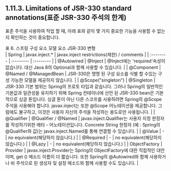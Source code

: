 ## 1.11.3. Limitations of JSR-330 standard annotations(표준 JSR-330 주석의 한계)

표준 주석을 사용하여 작업 할 때, 아래 표와 같이 몇 가지 중요한 기능을 사용할 수 없는지 확인하는 것이 중요합니다.  

표 6. 스프링 구성 요소 모델 요소 JSR-330 변형  
| Spring  | javax.inject.*	 | javax.inject restrictions(제한) / comments |
| :-------- | :-------- | :-------- |
| @Autowired | @Inject | @Inject에는 'required'속성이 없습니다.  대신 Java 8의 Optional과 함께 사용할 수 있습니다.      |
| @Component | @Named / @ManagedBean | JSR-330은 명명 된 구성 요소를 식별 할 수있는 구성 가능한 모델을 제공하지 않습니다. |
| @Scope("singleton") | @Singleton | JSR-330 기본 범위는 Spring의 프로토 타입과 같습니다.  그러나 Spring의 일반적인 기본값과 일관성을 유지하기 위해 Spring 컨테이너에 선언 된 JSR-330 bean은 기본적으로 싱글 톤입니다. 싱글 톤이 아닌 다른 스코프를 사용하려면 Spring의 @Scope 주석을 사용해야 합니다.  javax.inject는 또한 @Scope 어노테이션을 제공합니다.  그럼에도 불구하고, 이것은 사용자 자신의 주석을 작성하는 용도로만 사용됩니다. |
| @Qualifier | @Qualifier / @Named | javax.inject.Qualifier는 사용자 지정 한정자를 작성하기위한 메타 - 어노테이션입니다. Concrete String 한정자 (예 : Spring의 @Qualifier와 값)는 javax.inject.Named를 통해 연결할 수 있습니다. |
| @Value | - | no equivalent(해당하지 않습니다.) |
| @Required | - | no equivalent(해당하지 않습니다.) |
| @Lazy | - | no equivalent(해당하지 않습니다.) |
| ObjectFactory | Provider | javax.inject.Provider는 Spring의 ObjectFactory에 대한 직접적인 대안이며, get () 메소드 이름이 더 짧습니다. 또한 Spring의 @Autowired와 함께 사용하거나 비 주석으로 된 생성자 및 설정 메소드와 함께 사용할 수도 있습니다. |
